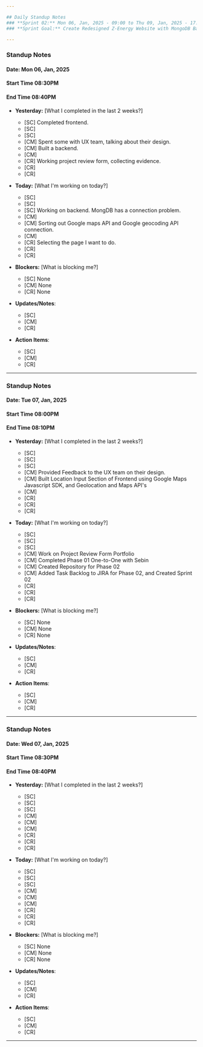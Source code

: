 ```yaml
---

## Daily Standup Notes  
### **Sprint 02:** Mon 06, Jan, 2025 - 09:00 to Thu 09, Jan, 2025 - 17:30
### **Sprint Goal:** Create Redesigned Z-Energy Website with MongoDB Backend

---
```


### Standup Notes  
#### **Date:** Mon 06, Jan, 2025

#### **Start Time** 08:30PM
#### **End Time** 08:40PM

- **Yesterday:**  [What I completed in the last 2 weeks?]
  - [SC] Completed frontend.
  - [SC] 
  - [SC] 
  - [CM] Spent some with UX team, talking about their design.
  - [CM] Built a backend.
  - [CM] 
  - [CR] Working project review form, collecting evidence.
  - [CR] 
  - [CR] 

- **Today:**  [What I'm working on today?]
  - [SC] 
  - [SC] 
  - [SC] Working on backend. MongDB has a connection problem.
  - [CM] 
  - [CM] Sorting out Google maps API and Google geocoding API connection.
  - [CM] 
  - [CR] Selecting the page I want to do.
  - [CR] 
  - [CR] 

- **Blockers:**  [What is blocking me?] 
  - [SC] None
  - [CM] None
  - [CR] None

- **Updates/Notes**: 
  - [SC] 
  - [CM] 
  - [CR] 

- **Action Items**: 
  - [SC] 
  - [CM] 
  - [CR] 

---

### Standup Notes  
#### **Date:** Tue 07, Jan, 2025

#### **Start Time** 08:00PM
#### **End Time** 08:10PM

- **Yesterday:**  [What I completed in the last 2 weeks?]
  - [SC] 
  - [SC] 
  - [SC] 
  - [CM] Provided Feedback to the UX team on their design.
  - [CM] Built Location Input Section of Frontend using Google Maps Javascript SDK, and Geolocation and Maps API's
  - [CM] 
  - [CR] 
  - [CR] 
  - [CR] 

- **Today:**  [What I'm working on today?]
  - [SC] 
  - [SC] 
  - [SC] 
  - [CM] Work on Project Review Form Portfolio
  - [CM] Completed Phase 01 One-to-One with Sebin
  - [CM] Created Repository for Phase 02
  - [CM] Added Task Backlog to JIRA for Phase 02, and Created Sprint 02
  - [CR] 
  - [CR] 
  - [CR] 

- **Blockers:**  [What is blocking me?] 
  - [SC] None
  - [CM] None
  - [CR] None

- **Updates/Notes**: 
  - [SC] 
  - [CM] 
  - [CR] 

- **Action Items**: 
  - [SC] 
  - [CM] 
  - [CR] 

---

### Standup Notes  
#### **Date:** Wed 07, Jan, 2025

#### **Start Time** 08:30PM
#### **End Time** 08:40PM

- **Yesterday:**  [What I completed in the last 2 weeks?]
  - [SC] 
  - [SC] 
  - [SC] 
  - [CM] 
  - [CM] 
  - [CM] 
  - [CR] 
  - [CR] 
  - [CR] 

- **Today:**  [What I'm working on today?]
  - [SC] 
  - [SC] 
  - [SC] 
  - [CM] 
  - [CM] 
  - [CM] 
  - [CR] 
  - [CR] 
  - [CR] 

- **Blockers:**  [What is blocking me?] 
  - [SC] None
  - [CM] None
  - [CR] None

- **Updates/Notes**: 
  - [SC] 
  - [CM] 
  - [CR] 

- **Action Items**: 
  - [SC] 
  - [CM] 
  - [CR] 

---
